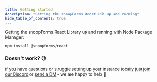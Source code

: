 ```yaml
---
title: Getting started
description: "Getting the snoopForms React Lib up and running"
hide_table_of_contents: true
---
```


Getting the snoopForms React Library up and running with Node Package Manager:

```jsx
npm install @snoopforms/react
```

### Doesn't work? 🙃

If you have questions or struggle setting up your instance locally [just join our Discord](https://discord.gg/8rwDbyy2Me) or [send a DM](https://twitter.com/snoopforms) - we are happy to help 🤍
